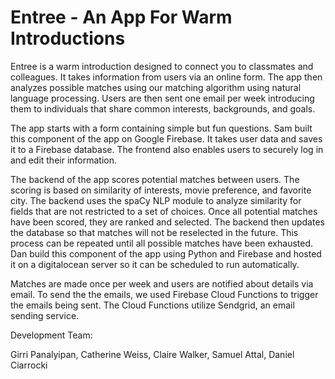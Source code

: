 # Entree - An App For Warm Introductions

Entree is a warm introduction designed to connect you to classmates and colleagues.  It takes information from users via an online form.  The app then analyzes possible matches using our matching algorithm using natural language processing.  Users are then sent one email per week introducing them to individuals that share common interests, backgrounds, and goals.

The app starts with a form containing simple but fun questions.  Sam built this component of the app on Google Firebase.  It takes user data and saves it to a Firebase database.  The frontend also enables users to securely log in and edit their information.

The backend of the app scores potential matches between users.  The scoring is based on similarity of interests, movie preference, and favorite city.  The backend uses the spaCy NLP module to analyze similarity for fields that are not restricted to a set of choices.  Once all potential matches have been scored, they are ranked and selected.  The backend then updates the database so that matches will not be reselected in the future.  This process can be repeated until all possible matches have been exhausted.  Dan build this component of the app using Python and Firebase and hosted it on a digitalocean server so it can be scheduled to run automatically.

Matches are made once per week and users are notified about details via email. To send the the emails, we used Firebase Cloud Functions to trigger the emails being sent. The Cloud Functions utilize Sendgrid, an email sending service. 

Development Team:

Girri Panalyipan, Catherine Weiss, Claire Walker, Samuel Attal, Daniel Ciarrocki
